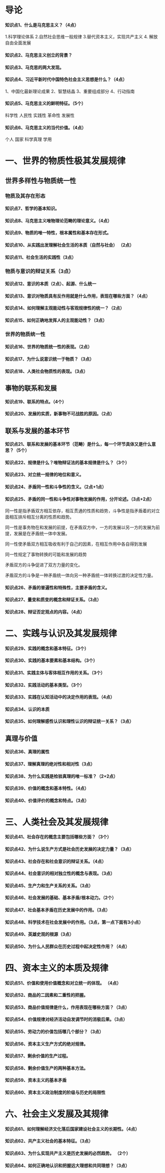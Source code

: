 # 导论

#### 知识点1、什么是马克思主义？（4点）

1.科学理论体系 2.自然社会思维一般规律 3.替代资本主义，实现共产主义 4. 解放 自由全面发展

#### 知识点2、马克思主义创立的背景？

#### 知识点3、马克思的两大发现。

#### 知识点4、习近平新时代中国特色社会主义思想是什么？（4点）

1、中国化最新理论成果 2、智慧结晶 3、重要组成部分 4、行动指南

#### 知识点5、马克思主义的鲜明特征。（5个）

科学性 人民性 实践性 革命性 发展性

#### 知识点6、马克思主义的当代价值。（4点）   

个人 国家 科学真理 学用

# 一、世界的物质性极其发展规律 

## 世界多样性与物质统一性

### 物质及其存在形态

#### 知识点7、哲学的基本知识。

#### 知识点8、马克思主义唯物理论范畴的理论意义。（4点） 

#### 知识点9、物质的唯一特性，根本属性和基本存在形式。

#### 知识点10、从实践出发理解社会生活的本质（自然与社会） （2点）

#### 知识点11、社会生活的实践性（3点） 

### 物质与意识的辩证关系（3点）

#### 知识点12、意识的本质（2点）、起源、什么统一

#### 知识点13、意识对物质具有反作用就是什么作用，表现在哪些方面？（4点） 

#### 知识点14、如何理解主观能动性与客观规律性的统一？（2点）

#### 知识点15、如何正确地发挥人的主观能动性？（3点）

### 世界的物质统一性

#### 知识点16、世界的物质统一性的表现。（2点）

#### 知识点17、为什么说意识统一于物质？（3点）

#### 知识点18、人类社会物质性的表现。（3点）

## 事物的联系和发展

#### 知识点19、联系的特点。（4个）

#### 知识点20、发展的实质，新事物不可战胜的原因。（2点）

## 联系与发展的基本环节

#### 知识点21、联系和发展的基本环节（范畴）是什么，每一个环节具体又是什么意思？（5个）
  
#### 知识点22、规律是什么？唯物辩证法的基本规律是什么？（3个）

#### 知识点23、对立统一规律的地位和意义。

#### 知识点24、矛盾同一性和斗争性的含义。（2点+1点）

#### 知识点25、矛盾的同一性和斗争性对事物发展的作用，分开论述。（3点+2点）

同一性是指矛盾双方相互依存，相互贯通的性质和趋势，斗争性是指矛盾着的对立面相互排斥相互分离的性质和趋势。

同一性是事务物在和发展的前提，在矛盾双方中，一方的发展以另一方的发展为前提，发展是在矛盾统一体中发展。

同一性使矛盾双方相互吸收有利于自己的因素，在相互作用中各自得到发展

同一性规定了事物转换的可能和发展的趋势

矛盾双方的斗争促进了双方力量的变化。

矛盾双方的斗争是一种矛盾统一体向另一种矛盾统一体转换过渡的决定性力量。

#### 知识点26、矛盾的普遍性和特殊性，主要矛盾的含义。

#### 知识点27、量变和质变的概念和辩证关系。（3点）

#### 知识点28、辩证否定观点的内容。（4点）

# 二、实践与认识及其发展规律

#### 知识点29、实践的概念和基本特征。（3个）

#### 知识点30、实践的基本要素和基本结构。（3个）

#### 知识点31、实践主体与客体相互作用的关系。（3个）

#### 知识点32、实践活动的基本类型。（3个）

#### 知识点33、实践在认知活动中的决定作用的表现。（4点）

#### 知识点34、认识的本质

#### 知识点35、如何理解感性认识和理性认识的辩证统一关系？（3点）

## 真理与价值

#### 知识点36、真理的属性

#### 知识点37、理解真理的绝对性和相对性（3点） 

#### 知识点38、为什么实践是检验真理的唯一标准？（2+2点）

#### 知识点39、价值的概念和基本特性。（4点）

#### 知识点40、价值评价的概念和特点。（3点）

# 三、人类社会及其发展规律

#### 知识点41、社会存在的概念主要包括哪些方面？（3个）

#### 知识点42、为什么说生产方式是社会历史发展的决定力量？（3点）

#### 知识点43、社会存在和社会意识的辩证关系。（4点）

#### 知识点44、社会意识的相对独立性的概念与表现。（3点）

#### 知识点45、生产力和生产关系的关系。（3点）

#### 知识点46、社会发展的基础、基本矛盾/根本动力。（2个）

#### 知识点47、社会基本矛盾在历史发展中的作用。（3点）

#### 知识点48、科学技术在社会发展中的作用。（3点，第一点下面有3小点）

#### 知识点49、英雄史观的根源（3点）

#### 知识点50、为什么人民群众在历史过程中起决定性作用？（4点）

# 四、资本主义的本质及规律

#### 知识点51、价值和使用价值概念和对立统一的体现。 （4点）

#### 知识点52、商品的二因素和二重性的把握。

#### 知识点53、商品价值规律是什么，作用表现在哪些方面？（3点）

#### 知识点54、价值规律对经济活动自发调节时的消极后果。（3点）

#### 知识点55、劳动力的价值包括哪几个部分？（3点）

#### 知识点56、资本主义生产方式的绝对规律。

#### 知识点57、剩余价值的生产过程。

#### 知识点58、剩余价值生产的两种基本方法。

#### 知识点59、资本主义的基本矛盾 

#### 知识点60、资本主义政治制度的阶级与历史的局限性 

# 六、社会主义发展及其规律

#### 知识点61、如何理解经济文化落后国家建设社会主义的长期性。（4点）

#### 知识点62、共产主义社会的基本特征。（3点）

#### 知识点63、为什么实现共产主义是历史发展的必然趋势。 （2个）

#### 知识点64、如何正确地认识和把握远大理想和共同理想？（3点）